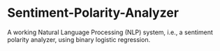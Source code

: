 # Sentiment-Polarity-Analyzer
A working Natural Language Processing (NLP) system, i.e., a sentiment polarity analyzer, using binary logistic regression.
